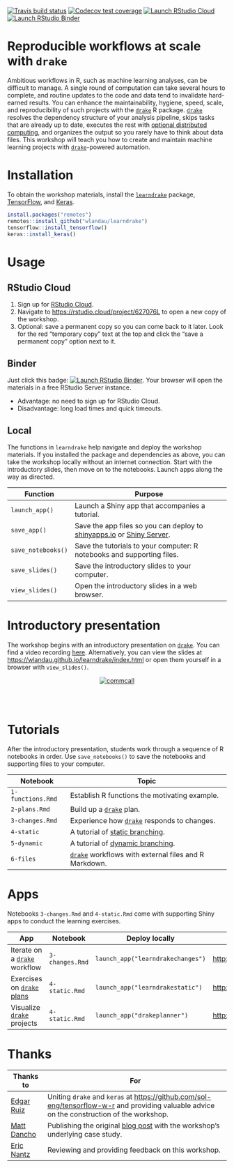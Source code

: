 
[![Travis build
status](https://travis-ci.org/wlandau/learndrake.svg?branch=master)](https://travis-ci.org/wlandau/learndrake)
[![Codecov test
coverage](https://codecov.io/gh/wlandau/learndrake/branch/master/graph/badge.svg)](https://codecov.io/gh/wlandau/learndrake?branch=master)
[![Launch RStudio
Cloud](https://img.shields.io/badge/RStudio-Cloud-red)](https://rstudio.cloud/project/627076L)
[![Launch RStudio
Binder](http://mybinder.org/badge_logo.svg)](https://mybinder.org/v2/gh/wlandau/learndrake/binder?urlpath=rstudio)

# Reproducible workflows at scale with `drake`

Ambitious workflows in R, such as machine learning analyses, can be
difficult to manage. A single round of computation can take several
hours to complete, and routine updates to the code and data tend to
invalidate hard-earned results. You can enhance the maintainability,
hygiene, speed, scale, and reproducibility of such projects with the
[`drake`](https://github.com/ropensci/drake) R package.
[`drake`](https://github.com/ropensci/drake) resolves the dependency
structure of your analysis pipeline, skips tasks that are already up to
date, executes the rest with [optional distributed
computing](https://books.ropensci.org/drake/hpc.html), and organizes the
output so you rarely have to think about data files. This workshop will
teach you how to create and maintain machine learning projects with
[`drake`](https://github.com/ropensci/drake)-powered automation.

# Installation

To obtain the workshop materials, install the
[`learndrake`](https://github.com/wlandau/learndrake) package,
[TensorFlow](https://www.tensorflow.org), and
[Keras](https://keras.io/).

``` r
install.packages("remotes")
remotes::install_github("wlandau/learndrake")
tensorflow::install_tensorflow()
keras::install_keras()
```

# Usage

## RStudio Cloud

1.  Sign up for [RStudio Cloud](https://rstudio.cloud).
2.  Navigate to <https://rstudio.cloud/project/627076L> to open a new
    copy of the workshop.
3.  Optional: save a permanent copy so you can come back to it later.
    Look for the red “temporary copy” text at the top and click the
    “save a permanent copy” option next to it.

## Binder

Just click this badge: [![Launch RStudio
Binder](http://mybinder.org/badge_logo.svg)](https://mybinder.org/v2/gh/wlandau/learndrake/binder?urlpath=rstudio).
Your browser will open the materials in a free RStudio Server instance.

  - Advantage: no need to sign up for RStudio Cloud.
  - Disadvantage: long load times and quick timeouts.

## Local

The functions in `learndrake` help navigate and deploy the workshop
materials. If you installed the package and dependencies as above, you
can take the workshop locally without an internet connection. Start with
the introductory slides, then move on to the notebooks. Launch apps
along the way as
directed.

| Function           | Purpose                                                                                                                                                  |
| ------------------ | -------------------------------------------------------------------------------------------------------------------------------------------------------- |
| `launch_app()`     | Launch a Shiny app that accompanies a tutorial.                                                                                                          |
| `save_app()`       | Save the app files so you can deploy to [shinyapps.io](https://www.shinyapps.io) or [Shiny Server](https://www.rstudio.com/products/shiny/shiny-server). |
| `save_notebooks()` | Save the tutorials to your computer: R notebooks and supporting files.                                                                                   |
| `save_slides()`    | Save the introductory slides to your computer.                                                                                                           |
| `view_slides()`    | Open the introductory slides in a web browser.                                                                                                           |

# Introductory presentation

The workshop begins with an introductory presentation on
[`drake`](https://github.com/ropensci/drake). You can find a video
recording [here](https://ropensci.org/commcalls/2019-09-24/).
Alternatively, you can view the slides at
<https://wlandau.github.io/learndrake/index.html> or open them yourself
in a browser with `view_slides()`.

<center>

<a href="https://ropensci.org/commcalls/2019-09-24/">
<img src="https://docs.ropensci.org/drake/reference/figures/commcall.png" alt="commcall" align="center" style = "border: none; float: center;">
</a>

</center>

<br> <br>

# Tutorials

After the introductory presentation, students work through a sequence of
R notebooks in order. Use `save_notebooks()` to save the notebooks and
supporting files to your
computer.

| Notebook          | Topic                                                                                      |
| ----------------- | ------------------------------------------------------------------------------------------ |
| `1-functions.Rmd` | Establish R functions the motivating example.                                              |
| `2-plans.Rmd`     | Build up a [`drake`](https://github.com/ropensci/drake) plan.                              |
| `3-changes.Rmd`   | Experience how [`drake`](https://github.com/ropensci/drake) responds to changes.           |
| `4-static`        | A tutorial of [static branching](https://books.ropensci.org/drake/static.html).            |
| `5-dynamic`       | A tutorial of [dynamic branching](https://books.ropensci.org/drake/dynamic.html).          |
| `6-files`         | [`drake`](https://github.com/ropensci/drake) workflows with external files and R Markdown. |

# Apps

Notebooks `3-changes.Rmd` and `4-static.Rmd` come with supporting Shiny
apps to conduct the learning
exercises.

| App                                                                       | Notebook        | Deploy locally                    | Public URL                                      |
| ------------------------------------------------------------------------- | --------------- | --------------------------------- | ----------------------------------------------- |
| Iterate on a [`drake`](https://github.com/ropensci/drake) workflow        | `3-changes.Rmd` | `launch_app("learndrakechanges")` | <http://wlandau.shinyapps.io/learndrakechanges> |
| Exercises on [`drake` plans](https://books.ropensci.org/drake/plans.html) | `4-static.Rmd`  | `launch_app("learndrakestatic")`  | <http://wlandau.shinyapps.io/learndrakestatic>  |
| Visualize [`drake`](https://github.com/ropensci/drake) projects           | `4-static.Rmd`  | `launch_app("drakeplanner")`      | <http://wlandau.shinyapps.io/drakeplanner>      |

# Thanks

| Thanks to                                   | For                                                                                                                                                         |
| ------------------------------------------- | ----------------------------------------------------------------------------------------------------------------------------------------------------------- |
| [Edgar Ruiz](https://github.com/edgararuiz) | Uniting `drake` and `keras` at <https://github.com/sol-eng/tensorflow-w-r> and providing valuable advice on the construction of the workshop.               |
| [Matt Dancho](https://github.com/mdancho84) | Publishing the original [blog post](https://blogs.rstudio.com/tensorflow/posts/2018-01-11-keras-customer-churn/) with the workshop’s underlying case study. |
| [Eric Nantz](https://github.com/rpodcast)   | Reviewing and providing feedback on this workshop.                                                                                                          |
